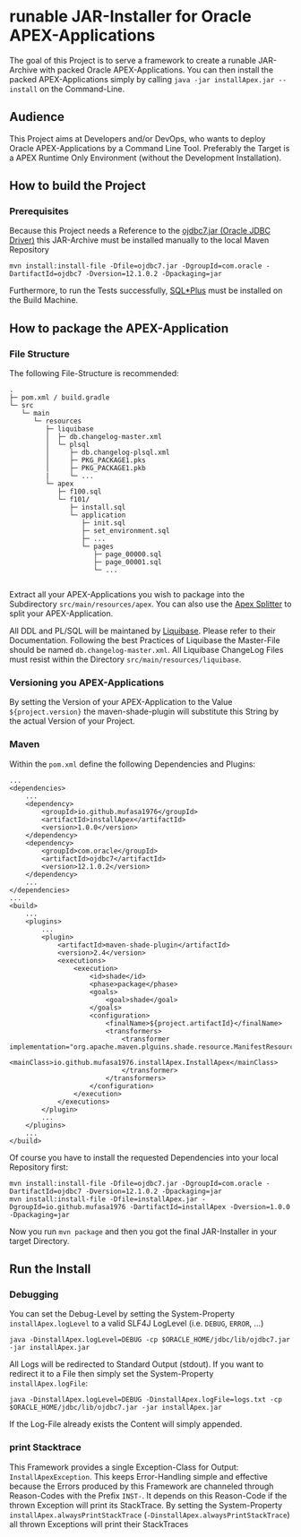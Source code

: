 # runable JAR-Installer for Oracle APEX-Applications
The goal of this Project is to serve a framework to create a runable JAR-Archive with packed Oracle APEX-Applications. You can then install the packed APEX-Applications simply by calling ```java -jar installApex.jar --install``` on the Command-Line.

## Audience
This Project aims at Developers and/or DevOps, who wants to deploy Oracle APEX-Applications by a Command Line Tool. Preferably the Target is a APEX Runtime Only Environment (without the Development Installation).

## How to build the Project
### Prerequisites
Because this Project needs a Reference to the [ojdbc7.jar (Oracle JDBC Driver)](http://www.oracle.com/technetwork/database/features/jdbc/default-2280470.html) this JAR-Archive must be installed manually to the local Maven Repository
```
mvn install:install-file -Dfile=ojdbc7.jar -DgroupId=com.oracle -DartifactId=ojdbc7 -Dversion=12.1.0.2 -Dpackaging=jar
```
Furthermore, to run the Tests successfully, [SQL*Plus](http://www.oracle.com/technetwork/database/features/instant-client/index-097480.html) must be installed on the Build Machine.

## How to package the APEX-Application
### File Structure
The following File-Structure is recommended:
```
.
├─ pom.xml / build.gradle
└─ src
   └─ main
      └─ resources
         ├─ liquibase
         │  ├─ db.changelog-master.xml
         │  └─ plsql
         │     ├─ db.changelog-plsql.xml
         │     ├─ PKG_PACKAGE1.pks
         │     ├─ PKG_PACKAGE1.pkb
         |     └─ ...
         └─ apex
            ├─ f100.sql
            └─ f101/
               ├─ install.sql
               └─ application
                  ├─ init.sql
                  ├─ set_environment.sql
                  ├─ ...
                  └─ pages
                     ├─ page_00000.sql
                     ├─ page_00001.sql
                     └─ ...
                  
```
Extract all your APEX-Applications you wish to package into the Subdirectory ```src/main/resources/apex```. You can also use the [Apex Splitter](https://ruepprich.wordpress.com/2011/07/15/exporting-an-apex-application-via-command-line/) to split your APEX-Application.

All DDL and PL/SQL will be maintaned by [Liquibase](http://liquibase.org/). Please refer to their Documentation. Following the best Practices of Liquibase the Master-File should be named  ```db.changelog-master.xml```. All Liquibase ChangeLog Files must resist within the Directory ```src/main/resources/liquibase```.
### Versioning you APEX-Applications
By setting the Version of your APEX-Application to the Value ```${project.version}``` the maven-shade-plugin will substitute this String by the actual Version of your Project.
### Maven
Within the ```pom.xml``` define the following Dependencies and Plugins:
```
...
<dependencies>
    ...
    <dependency>
        <groupId>io.github.mufasa1976</groupId>
        <artifactId>installApex</artifactId>
        <version>1.0.0</version>
    </dependency>
    <dependency>
        <groupId>com.oracle</groupId>
        <artifactId>ojdbc7</artifactId>
        <version>12.1.0.2</version>
    </dependency>
    ...
</dependencies>
...
<build>
    ...
    <plugins>
        ...
        <plugin>
            <artifactId>maven-shade-plugin</artifactId> 
            <version>2.4</version>
            <executions>
                <execution>
                    <id>shade</id>
                    <phase>package</phase>
                    <goals>
                        <goal>shade</goal>
                    </goals>
                    <configuration>
                        <finalName>${project.artifactId}</finalName>
                        <transformers>
                            <transformer implementation="org.apache.maven.plguins.shade.resource.ManifestResourceTransformer">
                                <mainClass>io.github.mufasa1976.installApex.InstallApex</mainClass>
                            </transformer>
                        </transformers>
                    </configuration>
                </execution>
            </executions>
        </plugin>
        ...
    </plugins>
    ...
</build>

```
Of course you have to install the requested Dependencies into your local Repository first:
```
mvn install:install-file -Dfile=ojdbc7.jar -DgroupId=com.oracle -DartifactId=ojdbc7 -Dversion=12.1.0.2 -Dpackaging=jar
mvn install:install-file -Dfile=installApex.jar -DgroupId=io.github.mufasa1976 -DartifactId=installApex -Dversion=1.0.0 -Dpackaging=jar
```
Now you run ```mvn package``` and then you got the final JAR-Installer in your target Directory.
## Run the Install
### Debugging
You can set the Debug-Level by setting the System-Property ```installApex.logLevel``` to a valid SLF4J LogLevel (i.e. ```DEBUG```, ```ERROR```, ...)
```
java -DinstallApex.logLevel=DEBUG -cp $ORACLE_HOME/jdbc/lib/ojdbc7.jar -jar installApex.jar
```
All Logs will be redirected to Standard Output (stdout). If you want to redirect it to a File then simply set the System-Property ```installApex.logFile```:
```
java -DinstallApex.logLevel=DEBUG -DinstallApex.logFile=logs.txt -cp $ORACLE_HOME/jdbc/lib/ojdbc7.jar -jar installApex.jar
```
If the Log-File already exists the Content will simply appended.
### print Stacktrace
This Framework provides a single Exception-Class for Output: ```InstallApexException```. This keeps Error-Handling simple and effective because the Errors produced by this Framework are channeled through Reason-Codes with the Prefix ```INST-```.
It depends on this Reason-Code if the thrown Exception will print its StackTrace. By setting the System-Property ```installApex.alwaysPrintStackTrace``` (```-DinstallApex.alwaysPrintStackTrace```) all thrown Exceptions will print
their StackTraces